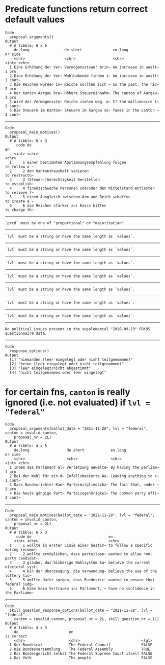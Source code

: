 # Predicate functions return correct default values

    Code
      proposal_arguments()
    Output
      # A tibble: 6 x 5
        de.long                de.short              en.long                  nr side 
        <chr>                  <chr>                 <chr>                 <int> <chr>
      1 Eine Erhöhung der Ver~ Vermögenssteuer brin~ An increase in wealt~     1 pro  
      2 Eine Erhöhung der Ver~ Wohlhabende finden i~ An increase in wealt~     1 cont~
      3 Die Reichen wurden in~ Reiche sollten sich ~ In the past, the ric~     2 pro  
      4 Der Kanton Aargau bra~ Höhere Steuereinnahm~ The canton of Aargau~     3 pro  
      5 Wird der Vermögensste~ Reiche ziehen weg, w~ If the millionaire t~     2 cont~
      6 Die Steuern im Kanton~ Steuern im Aargau so~ Taxes in the canton ~     3 cont~

---

    Code
      proposal_main_motives()
    Output
      # A tibble: 6 x 3
         code de                                                         en           
        <int> <chr>                                                      <chr>        
      1     1 einer bestimmten Abstimmungsempfehlung folgen              to follow a ~
      2     2 den Kantonshaushalt sanieren                               to restructu~
      3     3 (Steuer-)Gerechtigkeit herstellen                          to establish~
      4     4 finanzschwache Personen und/oder den Mittelstand entlasten to relieve f~
      5     5 einen Ausgleich zwischen Arm und Reich schaffen            to create a ~
      6     6 die Reichen stärker zur Kasse bitten                       to charge th~

---

    `prcd` must be one of "proportional" or "majoritarian".

---

    `lvl` must be a string or have the same length as `values`.

---

    `lvl` must be a string or have the same length as `values`.

---

    `lvl` must be a string or have the same length as `values`.

---

    `lvl` must be a string or have the same length as `values`.

---

    `lvl` must be a string or have the same length as `values`.

---

    `lvl` must be a string or have the same length as `values`.

---

    `lvl` must be a string or have the same length as `values`.

---

    No political issues present in the supplemental "2018-09-23" FOKUS questionnaire data.

---

    Code
      response_options()
    Output
      [1] "niemanden (leer eingelegt oder nicht teilgenommen)"
      [2] "keine (leer eingelegt oder nicht teilgenommen)"    
      [3] "leer eingelegt/nicht abgestimmt"                   
      [4] "nicht teilgenommen oder leer eingelegt"            

# for certain fns, `canton` is really ignored (i.e. not evaluated) if `lvl = "federal"`

    Code
      proposal_arguments(ballot_date = "2021-11-28", lvl = "federal", canton = invalid_canton,
        proposal_nr = 2L)
    Output
      # A tibble: 4 x 5
        de.long                 de.short            en.long                   nr side 
        <chr>                   <chr>               <chr>                  <int> <chr>
      1 Indem das Parlament al~ Verletzung Gewalte~ By having the parliam~     1 pro  
      2 Bei der Wahl für ein d~ Zufallsbasierte Wa~ Leaving anything to c~     1 cont~
      3 Dass Bundesrichter-Kan~ Parteimitgliedscha~ The fact that, under ~     2 pro  
      4 Die heute gängige Part~ Parteizugehörigkei~ The common party affi~     2 cont~

---

    Code
      proposal_main_motives(ballot_date = "2021-11-28", lvl = "federal", canton = invalid_canton,
        proposal_nr = 2L)
    Output
      # A tibble: 6 x 3
         code de                                   en                                 
        <int> <chr>                                <chr>                              
      1     1 wollte in erster Linie einer bestim~ to follow a specific voting recomm~
      2     2 wollte ermöglichen, dass parteilose~ wanted to allow non-party candidat~
      3     3 glaube, das bisherige Wahlsystem ka~ believe the current electoral syst~
      4     4 bin der Überzeugung, die Verwendung~ believe the use of the lottery tic~
      5     5 wollte dafür sorgen, dass Bundesric~ wanted to ensure that federal judg~
      6     6 habe kein Vertrauen ins Parlament, ~ have no confidence in the Parliame~

---

    Code
      skill_question_response_options(ballot_date = "2021-11-28", lvl = "federal",
        canton = invalid_canton, proposal_nr = 2L, skill_question_nr = 1L)
    Output
      # A tibble: 4 x 3
        de                       en                               is_correct
        <chr>                    <chr>                            <lgl>     
      1 Der Bundesrat            The Federal Council              FALSE     
      2 Die Bundesversammlung    The Federal Assembly             TRUE      
      3 Das Bundesgericht selbst The Federal Supreme Court itself FALSE     
      4 Das Volk                 The people                       FALSE     

